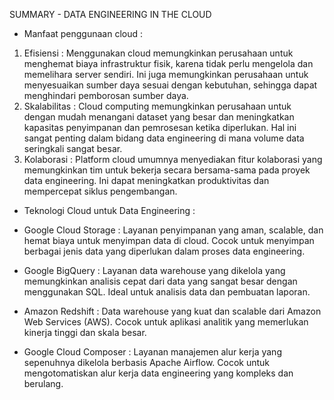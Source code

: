 SUMMARY - DATA ENGINEERING IN THE CLOUD

* Manfaat penggunaan cloud :
1. Efisiensi : 
Menggunakan cloud memungkinkan perusahaan untuk menghemat biaya infrastruktur fisik, karena tidak perlu mengelola dan memelihara server sendiri. Ini juga memungkinkan perusahaan untuk menyesuaikan sumber daya sesuai dengan kebutuhan, sehingga dapat menghindari pemborosan sumber daya.
2. Skalabilitas : 
Cloud computing memungkinkan perusahaan untuk dengan mudah menangani dataset yang besar dan meningkatkan kapasitas penyimpanan dan pemrosesan ketika diperlukan. Hal ini sangat penting dalam bidang data engineering di mana volume data seringkali sangat besar.
3. Kolaborasi : 
Platform cloud umumnya menyediakan fitur kolaborasi yang memungkinkan tim untuk bekerja secara bersama-sama pada proyek data engineering. Ini dapat meningkatkan produktivitas dan mempercepat siklus pengembangan.

* Teknologi Cloud untuk Data Engineering :
- Google Cloud Storage :
Layanan penyimpanan yang aman, scalable, dan hemat biaya untuk menyimpan data di cloud. Cocok untuk menyimpan berbagai jenis data yang diperlukan dalam proses data engineering.

- Google BigQuery :
Layanan data warehouse yang dikelola yang memungkinkan analisis cepat dari data yang sangat besar dengan menggunakan SQL. Ideal untuk analisis data dan pembuatan laporan.

- Amazon Redshift :
Data warehouse yang kuat dan scalable dari Amazon Web Services (AWS). Cocok untuk aplikasi analitik yang memerlukan kinerja tinggi dan skala besar.

- Google Cloud Composer :
 Layanan manajemen alur kerja yang sepenuhnya dikelola berbasis Apache Airflow. Cocok untuk mengotomatiskan alur kerja data engineering yang kompleks dan berulang.